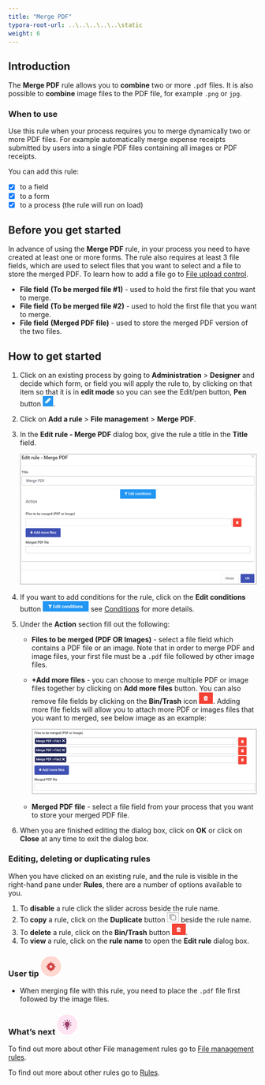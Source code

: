 ```yaml
---
title: "Merge PDF"
typora-root-url: ..\..\..\..\..\static
weight: 6
---
```


## Introduction

The **Merge PDF** rule allows you to **combine** two or more `.pdf` files. It is also possible to **combine** image files to the PDF file, for example `.png` or `jpg`. 

### When to use 
Use this rule when your process requires you to merge dynamically two or more PDF files. For example automatically merge expense receipts submitted by users into a single PDF files containing all images or PDF receipts.

You can add this rule:

- [x] to a field
- [x] to a form
- [x] to a process (the rule will run on load)

## Before you get started

In advance of using the **Merge PDF** rule, in your process you need to have created at least one or more forms. The rule also requires at least 3 file fields, which are used to select files that you want to select and a file to store the merged PDF. To learn how to add a file go to [File upload control](/docs/platform/controls/input/file-upload/).

- **File field** **(To be merged file #1)** - used to hold the first file that you want to merge.
- **File field** **(To be merged file #2)** - used to hold the first file that you want to merge.
- **File field** **(Merged PDF file)** - used to store the merged PDF version of the two files.

## How to get started

1. Click on an existing process by going to **Administration** > **Designer** and decide which form, or field you will apply the rule to, by clicking on that item so that it is in **edit mode** so you can see the Edit/pen button, **Pen** button ![Pen button](/images/penicon.png).

2. Click on **Add a rule** > **File management** > **Merge PDF**.

3. In the **Edit rule - Merge PDF** dialog box, give the rule a title in the **Title** field.

   ![Edit rule - copy file](/images/merge-pdf-edit-rule.jpg)

4. If you want to add conditions for the rule, click on the **Edit conditions** button ![Edit conditions button](/images/editconditions.png) see [Conditions](/docs/platform/rules/general/add-conditions/) for more details.

5. Under the **Action** section fill out the following:

   - **Files to be merged (PDF OR Images)** - select a file field which contains a PDF file or an image. Note that in order to merge PDF and image files, your first file must be a `.pdf` file followed by other image files. 

   - **+Add more files** - you can choose to merge multiple PDF or image files together by clicking on **Add more files** button. You can also remove file fields by clicking on the **Bin/Trash** icon ![Bin/Trash button](/images/bin.png). Adding more file fields will allow you to attach more PDF or images files that you want to merged, see below image as an example:

     ![Multiple files to be merged](/images/merge-pdf-mulitiple-files.jpg)

   - **Merged PDF file** - select a file field from your process that you want to store your merged PDF file.

6. When you are finished editing the dialog box, click on **OK** or click on **Close** at any time to exit the dialog box.

### Editing, deleting or duplicating rules

When you have clicked on an existing rule, and the rule is visible in the right-hand pane under **Rules**, there are a number of options available to you.

1. To **disable** a rule click the slider across beside the rule name.
2. To **copy** a rule, click on the **Duplicate** button ![Duplicate button](/images/duplicate-button.jpg) beside the rule name.
3. To **delete** a rule, click on the **Bin/Trash** button ![Bin/Trash button](/images/bin.png).
4. To **view** a rule, click on the **rule name** to open the **Edit rule** dialog box.

### User tip ![Target icon](/images/05.png)

- When merging file with this rule, you need to place the `.pdf` file first followed by the image files.

### What’s next ![Idea icon](/images/18.png)

To find out more about other File management rules go to [File management rules](/docs/platform/rules/files/).

To find out more about other rules go to [Rules](/docs/platform/rules/).
